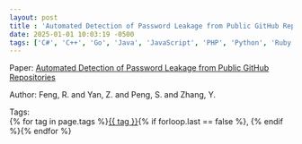 ```yaml
---
layout: post
title : 'Automated Detection of Password Leakage from Public GitHub Repositories'
date: 2025-01-01 10:03:19 -0500
tags: ['C#', 'C++', 'Go', 'Java', 'JavaScript', 'PHP', 'Python', 'Ruby', 'TypeScript', 'C', 'Password Leaks', 'Text Convolutional Neural Network', 'Tokenizer']
---
```

Paper: [Automated Detection of Password Leakage from Public GitHub Repositories](https://ieeexplore-ieee-org.proxy.library.nd.edu/document/9794113)

Author: Feng, R. and Yan, Z. and Peng, S. and Zhang, Y.




 Tags:  
        <span>{% for tag in page.tags %}<a href="/tags/#{{ tag | slugify }}">{{ tag }}</a>{% if forloop.last == false %}, {% endif %}{% endfor %}</span>
